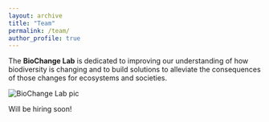 ```yaml
---
layout: archive
title: "Team"
permalink: /team/
author_profile: true
---
```


The **BioChange Lab** is dedicated to improving our understanding of how biodiversity is changing and to build solutions to alleviate the consequences of those changes for ecosystems and societies.



![BioChange Lab pic](https://user-images.githubusercontent.com/images/lab_pic.png)


Will be hiring soon!

